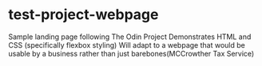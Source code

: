 # test-project-webpage
Sample landing page following The Odin Project
Demonstrates HTML and CSS (specifically flexbox styling)
Will adapt to a webpage that would be usable by a business rather than just barebones(MCCrowther Tax Service)
